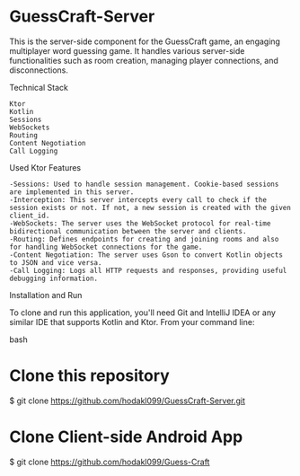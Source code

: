 # GuessCraft-Server

This is the server-side component for the GuessCraft game, an engaging multiplayer word guessing game. It handles various server-side functionalities such as room creation, managing player connections, and disconnections.

Technical Stack

    Ktor
    Kotlin
    Sessions
    WebSockets
    Routing
    Content Negotiation
    Call Logging

Used Ktor Features

    -Sessions: Used to handle session management. Cookie-based sessions are implemented in this server.
    -Interception: This server intercepts every call to check if the session exists or not. If not, a new session is created with the given client_id.
    -WebSockets: The server uses the WebSocket protocol for real-time bidirectional communication between the server and clients.
    -Routing: Defines endpoints for creating and joining rooms and also for handling WebSocket connections for the game.
    -Content Negotiation: The server uses Gson to convert Kotlin objects to JSON and vice versa.
    -Call Logging: Logs all HTTP requests and responses, providing useful debugging information.

Installation and Run

To clone and run this application, you'll need Git and IntelliJ IDEA or any similar IDE that supports Kotlin and Ktor. From your command line:

bash

# Clone this repository
$ git clone https://github.com/hodakl099/GuessCraft-Server.git

# Clone Client-side Android App
$ git clone https://github.com/hodakl099/Guess-Craft

